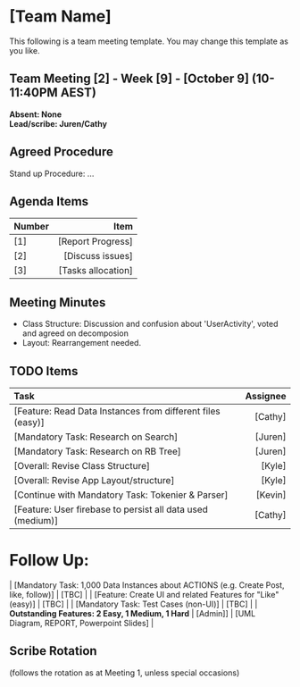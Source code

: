 # [Team Name]
This following is a team meeting template. You may change this template as you like.

## Team Meeting [2] - Week [9] - [October 9] (10-11:40PM AEST)
**Absent: None**
<br>
**Lead/scribe: Juren/Cathy**

## Agreed Procedure
Stand up Procedure: ...

## Agenda Items
| Number | Item |
| :--- | ---: |
| [1] | [Report Progress] |
| [2] | [Discuss issues] |
| [3] | [Tasks allocation] |

## Meeting Minutes
- Class Structure: Discussion and confusion about 'UserActivity', voted and agreed on decomposion
- Layout: Rearrangement needed.

## TODO Items
| Task | Assignee |
| :--- | ---: |
| [Feature: Read Data Instances from different files (easy)] | [Cathy] |
| [Mandatory Task: Research on Search] | [Juren] |
| [Mandatory Task: Research on RB Tree] | [Juren] |
| [Overall: Revise Class Structure] | [Kyle] |
| [Overall: Revise App Layout/structure] | [Kyle] |
| [Continue with Mandatory Task: Tokenier & Parser] | [Kevin] |
| [Feature: User firebase to persist all data used (medium)] | [Cathy] |
# Follow Up:
| [Mandatory Task: 1,000 Data Instances about ACTIONS (e.g. Create Post, like, follow)] | [TBC] |
| [Feature: Create UI and related Features for "Like" (easy)] | [TBC] |
| [Mandatory Task: Test Cases (non-UI)] | [TBC] |
| **Outstanding Features: 2 Easy, 1 Medium, 1 Hard**
| [Admin]] | [UML Diagram, REPORT, Powerpoint Slides] |


## Scribe Rotation
(follows the rotation as at Meeting 1, unless special occasions)